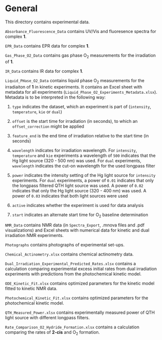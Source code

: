 # General

This directory contains experimental data.

`Absorbance_Fluorescence_Data` contains UV/Vis and fluoresence spectra for complex **1**.

`EPR_Data` contains EPR data for complex **1**.

`Gas_Phase_O2_Data` contains gas phase O<sub>2</sub>  measurements for the irradiation of **1**.

`IR_Data` contains IR data for complex **1**.

`Liquid_PHase_O2_Data` contains liquid phase O<sub>2</sub> measurements for the irradiaiton of **1** in kinetic experiments. It contains an Excel sheet with metadata for all experiments (`Liquid_Phase_O2_Experiments_Metadata.xlsx`). Metadata is to be interpreted in the following way:

1. `type` indicates the dataset, which an experiment is part of (`intensity`, `temperature`, `kie` or `dual`)

2. `offset` is the start time for irradiation (in seconds), to which an `offset_correction` might be applied

3. `feature_end` is the end time of irradiation relative to the start time (in seconds) 

4. `wavelength` indicates for irradiation wavelength. For `intensity`, `temperature` and `kie` experiments a wavelength of `500` indicates that the Hg light source (320 - 500 nm) was used. For `dual` experiments, `wavelength` indicates the cut-on wavelength for the used longpass filter

5. `power` indicates the intensity setting of the Hg light source for `intensity` experiments. For `dual` experiments, a power of `0.01` indicates that only the longpass filtered QTH light source was used. A power of `0.02` indicates that only the Hg light source (320 - 400 nm) was used. A power of `0.03` indicates that both light sources were used

6. `active` indicates whether the experiment is used for data analysis

7. `start` indicates an alternate start time for O<sub>2</sub> baseline determination

`NMR_Data` contains NMR data (in `Spectra_Export`, .mnova files and .pdf visualizations) and Excel sheets with numerical data for kinetic and dual irradiation NMR experiments.

`Photographs` contains photographs of experimental set-ups.

`Chemical_Actinometry.xlsx` contains chemical actinometry data.

`Dual_Irradiation_Experimental_Predicted_Rates.xlsx` contains a calculation comparing experimental excess initial rates from dual irradiation experiments with predictions from the photochemical kinetic model.

`ODE_Kinetic_Fit.xlsx` contains optimized parameters for the kinetic model fitted to kinetic NMR data.

`Photochemical_Kinetic_Fit.xlsx` contains optimized parameters for the photochemical kinetic model.

`QTH_Measured_Power.xlsx` contains experimentally measured power of QTH light source with different longpass filters.

`Rate_Comparison_O2_Hydride_Formation.xlsx` contains a calculation comparing the rates of **2-cis** and O<sub>2</sub> formation.
